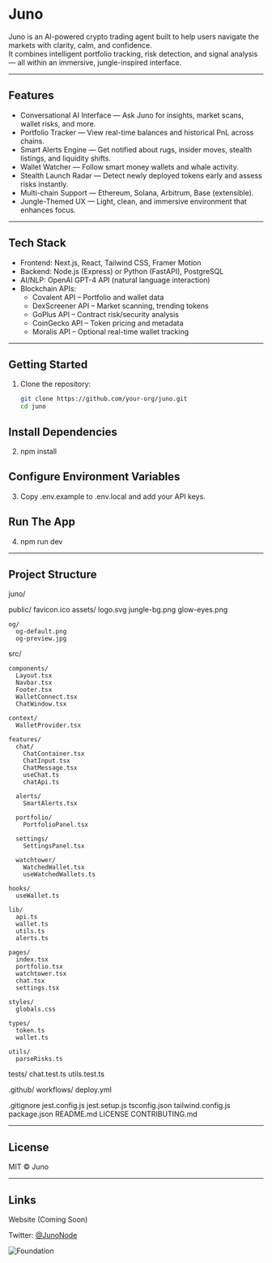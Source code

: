 # Juno

Juno is an AI-powered crypto trading agent built to help users navigate the markets with clarity, calm, and confidence.  
It combines intelligent portfolio tracking, risk detection, and signal analysis — all within an immersive, jungle-inspired interface.

---

## Features

- Conversational AI Interface — Ask Juno for insights, market scans, wallet risks, and more.
- Portfolio Tracker — View real-time balances and historical PnL across chains.
- Smart Alerts Engine — Get notified about rugs, insider moves, stealth listings, and liquidity shifts.
- Wallet Watcher — Follow smart money wallets and whale activity.
- Stealth Launch Radar — Detect newly deployed tokens early and assess risks instantly.
- Multi-chain Support — Ethereum, Solana, Arbitrum, Base (extensible).
- Jungle-Themed UX — Light, clean, and immersive environment that enhances focus.

---

## Tech Stack

- Frontend: Next.js, React, Tailwind CSS, Framer Motion
- Backend: Node.js (Express) or Python (FastAPI), PostgreSQL
- AI/NLP: OpenAI GPT-4 API (natural language interaction)
- Blockchain APIs:
  - Covalent API – Portfolio and wallet data
  - DexScreener API – Market scanning, trending tokens
  - GoPlus API – Contract risk/security analysis
  - CoinGecko API – Token pricing and metadata
  - Moralis API – Optional real-time wallet tracking

---

## Getting Started

1. Clone the repository:
   ```bash
   git clone https://github.com/your-org/juno.git
   cd juno
   
## Install Dependencies

2. npm install

## Configure Environment Variables

3. Copy .env.example to .env.local and add your API keys.

## Run The App

4. npm run dev


---

## Project Structure


juno/

  public/
      favicon.ico
    assets/
      logo.svg
      jungle-bg.png
      glow-eyes.png
      
    og/
      og-default.png
      og-preview.jpg
  src/
  
    components/
      Layout.tsx
      Navbar.tsx
      Footer.tsx
      WalletConnect.tsx
      ChatWindow.tsx
      
    context/
      WalletProvider.tsx
      
    features/
      chat/
        ChatContainer.tsx
        ChatInput.tsx
        ChatMessage.tsx
        useChat.ts
        chatApi.ts
        
      alerts/
        SmartAlerts.tsx
        
      portfolio/
        PortfolioPanel.tsx
        
      settings/
        SettingsPanel.tsx
        
      watchtower/
        WatchedWallet.tsx
        useWatchedWallets.ts
        
    hooks/
      useWallet.ts
      
    lib/
      api.ts
      wallet.ts
      utils.ts
      alerts.ts
      
    pages/
      index.tsx
      portfolio.tsx
      watchtower.tsx
      chat.tsx
      settings.tsx
      
    styles/
      globals.css
      
    types/
      token.ts
      wallet.ts
      
    utils/
      parseRisks.ts

  tests/
    chat.test.ts
    utils.test.ts

  .github/
    workflows/
      deploy.yml

  .gitignore
  jest.config.js
  jest.setup.js
  tsconfig.json
  tailwind.config.js
  package.json
  README.md
  LICENSE
  CONTRIBUTING.md

---

## License

MIT © Juno

---

## Links

Website (Coming Soon)

Twitter: [@JunoNode](https://twitter.com/JunoNode)

![Foundation](https://github.com/user-attachments/assets/a13734d9-ecbd-4fd9-beb9-b1e4c6fee899)




